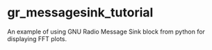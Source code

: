 gr_messagesink_tutorial
=======================

An example of using GNU Radio Message Sink block from python for displaying FFT plots.
